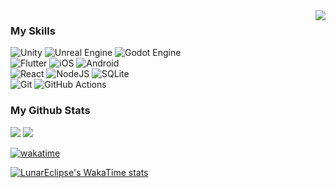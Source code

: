 <img src="https://count.getloli.com/get/@LunarEclipse?theme=moebooru" align="right">

### My Skills

![Unity](https://img.shields.io/badge/unity-%23000000.svg?style=for-the-badge&logo=unity&logoColor=white)
![Unreal Engine](https://img.shields.io/badge/unrealengine-%23313131.svg?style=for-the-badge&logo=unrealengine&logoColor=white)
![Godot Engine](https://img.shields.io/badge/GODOT-%23FFFFFF.svg?style=for-the-badge&logo=godot-engine)  
![Flutter](https://img.shields.io/badge/Flutter-%2302569B.svg?style=for-the-badge&logo=Flutter&logoColor=white)
![iOS](https://img.shields.io/badge/iOS-000000?style=for-the-badge&logo=ios&logoColor=white)
![Android](https://img.shields.io/badge/Android-3DDC84?style=for-the-badge&logo=android&logoColor=white)  
![React](https://img.shields.io/badge/react-%2320232a.svg?style=for-the-badge&logo=react&logoColor=%2361DAFB)
![NodeJS](https://img.shields.io/badge/node.js-6DA55F?style=for-the-badge&logo=node.js&logoColor=white)
![SQLite](https://img.shields.io/badge/sqlite-%2307405e.svg?style=for-the-badge&logo=sqlite&logoColor=white)  
![Git](https://img.shields.io/badge/git-%23F05033.svg?style=for-the-badge&logo=git&logoColor=white)
![GitHub Actions](https://img.shields.io/badge/github%20actions-%232671E5.svg?style=for-the-badge&logo=githubactions&logoColor=white)

### My Github Stats

<img src="https://github-readme-stats.vercel.app/api/top-langs/?username=949886&layout=compact&theme=vue">
<img src="https://github-readme-stats.vercel.app/api?username=949886&show_icons=true&rank_icon=default&cache_seconds=21600&theme=flag-india">

[![wakatime](https://wakatime.com/badge/user/018b2b13-111e-475d-881a-745ab9cf24b7.svg?style=for-the-badge)](https://wakatime.com/@018b2b13-111e-475d-881a-745ab9cf24b7)

[![LunarEclipse's WakaTime stats](https://github-readme-stats.vercel.app/api/wakatime?username=LunarEclipse&layout=compact&hide=ActionScript%203,Binary,Ezhil,GDScript3,INI,Perl,Text,TSQL,XML,YAML)](https://wakatime.com/@018b2b13-111e-475d-881a-745ab9cf24b7)


<!--

<p align="center">
  <img src="https://github-readme-stats.vercel.app/api/top-langs/?username=949886&layout=compact&theme=vue">
  <img src="https://github-readme-stats.vercel.app/api?username=949886&show_icons=true&rank_icon=default&cache_seconds=21600&theme=flag-india">
</p>


| <img src="https://github-readme-stats.vercel.app/api?username=949886&show_icons=true&rank_icon=default&cache_seconds=21600&theme=flag-india&hide_border=true"> | <img src="https://github-readme-stats.vercel.app/api/top-langs/?username=949886&layout=compact&theme=vue&hide_border=true"> |
| ------------- | ------------- |

**949886/949886** is a ✨ _special_ ✨ repository because its `README.md` (this file) appears on your GitHub profile.

Here are some ideas to get you started:

- 🔭 I’m currently working on ...
- 🌱 I’m currently learning ...
- 👯 I’m looking to collaborate on ...
- 🤔 I’m looking for help with ...
- 💬 Ask me about ...
- 📫 How to reach me: ...
- 😄 Pronouns: ...
- ⚡ Fun fact: ...

-->
